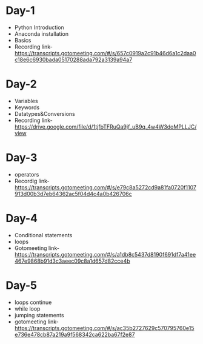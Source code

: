 # Day-1
- Python Introduction
- Anaconda installation
- Basics
- Recording link-https://transcripts.gotomeeting.com/#/s/657c0919a2c91b46d6a1c2daa0c18e6c6930bada05170288ada792a3139a94a7

# Day-2
- Variables
- Keywords
- Datatypes&Conversions
- Recording link-https://drive.google.com/file/d/1tjfbTFRuQa9jf_uB9q_4w4W3doMPLLJC/view

# Day-3
- operators
- Recordig link-https://transcripts.gotomeeting.com/#/s/e79c8a5272cd9a81fa0720f1107913d00b3d7eb64362ac5f04d4c4a0b426706c

# Day-4
- Conditional statements
- loops
- Gotomeeting link-https://transcripts.gotomeeting.com/#/s/a1db8c5437d8190f691df7a41ee467e9868b91d3c3aeec09c8a1d657d82cce4b

# Day-5
- loops continue
- while loop
- jumping statements
- gotomeeting link-https://transcripts.gotomeeting.com/#/s/ac35b2727629c570795760e15e736e478cb87a219a9f568342ca622ba67f2e87
